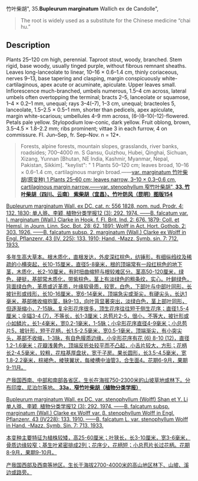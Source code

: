 竹叶柴胡",
35.**Bupleurum marginatum** Wallich ex de Candolle",

> The root is widely used as a substitute for the Chinese medicine “chai hu.”

## Description
Plants 25–120 cm high, perennial. Taproot stout, woody, branched. Stem rigid, base woody, usually tinged purple, without fibrous remnant sheaths. Leaves long-lanceolate to linear, 10–16 × 0.6–1.4 cm, thinly coriaceous, nerves 9–13, base tapering and clasping, margin conspicuously white-cartilaginous, apex acute or acuminate, apiculate. Upper leaves small. Inflorescence much-branched, umbels numerous, 1.5–4 cm across, lateral umbels often overtopping the terminal; bracts 2–5, lanceolate or squamose, 1–4 × 0.2–1 mm, unequal; rays 3–4(–7), 1–3 cm, unequal; bracteoles 5, lanceolate, 1.5–2.5 × 0.5–1 mm, shorter than pedicels, apex apiculate, margin white-scarious; umbellules 4–9 mm across, (6–)8–10(–12)-flowered. Petals pale yellow. Stylopodium low-conic, dark yellow. Fruit oblong, brown, 3.5–4.5 × 1.8–2.2 mm; ribs prominent; vittae 3 in each furrow, 4 on commissure. Fl. Jun–Sep, fr. Sep–Nov. n = 12*.

> Forests, alpine forests, mountain slopes, grasslands, river banks, roadsides; 700–4000 m. S Gansu, Guizhou, Hubei, Qinghai, Sichuan, Xizang, Yunnan [Bhutan, NE India, Kashmir, Myanmar, Nepal, Pakistan, Sikkim].
  "keylist": "
1 Plants 50–120 cm; leaves broad, 10–16 × 0.6–1.4 cm, cartilaginous margin broad.——<a href='/info/Bupleurum marginatum var. marginatum?t=foc'>var. marginatum 竹叶柴胡(原变种)
1 Plants 25–60 cm; leaves narrow, 3–10 × 0.3–0.6 cm, cartilaginous margin narrow.——<a href='/info/Bupleurum marginatum var. stenophyllum?t=foc'>var. stenophyllum 窄竹叶柴胡",
**33. 竹叶柴胡（四川、云南） 紫柴胡（宜昌）、竹叶防风（昆明）图版154**

Bupleurum marginatum Wall. ex DC. cat. n: 556 1828, nom. nud. Prodr. 4: 132. 1830; 单人骅、李颖, 植物分类学报12 (3): 292. 1974. ——B. falcatum var. l. marginatum (Wall.) Clarke in Hook. f. Fl. Brit. Ind. 2: 676. 1879; Coll. et Hemsl. in Journ. Linn. Soc. Bot. 28: 62. 1891; Wolff in Act. Hort. Gothob. 2: 303. 1926. ——B. falcatum subsp. 2. marginatum (Wall.) Clarke ex Wolff in Engl. Pflanzenr. 43 (IV. 225): 133. 1910; Hand. -Mazz. Symb. sin. 7: 712. 1933.

多年生高大草本。根木质化，直根发达，外皮深红棕色，纺锤形，有细纵绉纹及稀疏的小横突起，长10-15厘米，直径5-8毫米，根的顶端常有一段红棕色的地下茎，木质化，长2-10厘米，有时扭曲缩短与根较难区分。茎高50-120厘米，绿色，硬挺，基部常木质化，带紫棕色，茎上有淡绿色的粗条纹，实心。叶鲜绿色，背面绿白色，革质或近革质，叶缘软骨质，较宽，白色，下部叶与中部叶同形，长披针形或线形，长10-16厘米，宽6-14毫米，顶端急尖或渐尖，有硬尖头，长达1毫米，基部微收缩抱茎，脉9-13，向叶背显著突出，淡绿白色，茎上部叶同形，但逐渐缩小，7-15脉。复伞形花序很多，顶生花序往往短于侧生花序；直径1.5-4厘米；伞辐3-4 (7)，不等长，长1-3厘米；总苞片2-5，很小，不等大，披针形或小如鳞片，长1-4毫米，宽0.2-1毫米，1-5脉；小伞形花序直径4-9毫米；小总苞片5，披针形，短于花柄，长1.5-2.5毫米，宽0.5-1毫米，顶端渐尖，有小突尖头，基部不收缩，1-3脉，有自色膜质边缘，小伞形花序有花 (6) 8-10 (12)，直径1.2-1.6毫米；花瓣浅黄色，顶端反折处较平而不凸起，小舌片较大，方形；花柄长2-4.5毫米，较粗，花柱基厚盘状，宽于子房。果长圆形，长3.5-4.5毫米，宽1.8-2.2毫米，棕褐色，棱狭翼状，每棱槽中油管3，合生面4。花期6-9月，果期9-11月。

产我国西南、中部和南部各省区。生长在海拔750-2300米的山坡草地或林下。分布印度、尼泊尔等地。
**33a．窄竹叶柴胡（植物分类学报）**

Bupleurum marginatum Wall. ex DC. var. stenophyllum (Wolff) Shan et Y. Li 单人骅、李颖, 植物分类学报12 (3): 292. 1974. ——B. falcatum subsp. marginatum (Wall.) Clarke ex Wolff var. β. stenophyllum Wolff in Engl. Pflanzenr. 43 (IV228): 133. 1910. ——B. falcatum L. var. stenophyllum Wolff in Hand. -Mazz. Symb. Sin. 7: 713. 1933.

本变种主要特征为植株较矮，高25-60厘米；叶狭长，长3-10厘米，宽3-6毫米，骨质边缘较窄；基生叶紧密排成2列；花序少，花柄短；小总苞片长过花柄。花期8-9月，果期9-10月。

产我国西部及西南等地区。生长于海拔2700-4000米的高山地区林下、山坡、溪边或路旁。
